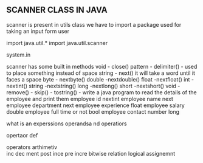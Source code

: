 ## SCANNER CLASS IN JAVA
scanner is present in utils class we have to import a package 
used for taking an input form user 

import java.util.*
import java.util.scanner

system.in

scanner has some built in methods
void - close()
pattern - delimiter() - used to place something instead of space
string - next() it will take a word until it faces a space 
byte - nextbyte() 
double -nextdouble()
float -nextfloat()
int -nextint()
string -nextstring()
long -nextlong()
short -nextshort()
void - remove()
      - skip()
      -  tostring()
      -
write a java program to read the details of the employee and print them
employee id nextint
employee name next
employee department next
employee experience float
employee salary double
employee full time or not bool
employee contact number long


what is an experssions
operandsa nd operatiors

opertaor def

operators
arthimetiv  
inc dec ment 
post ince pre incre
bitwise
relation
logical
assignemnt
